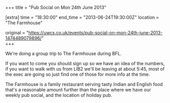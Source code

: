 +++
title = "Pub Social on Mon 24th June 2013"

[extra]
time = "18:30:00"
end_time = "2013-06-24T19:30:00Z"
location = "The Farmhouse"

original = "https://uwcs.co.uk/events/pub-social-on-mon-24th-june-2013-1474489079896/"    
+++

We're doing a group trip to The Farmhouse during BFL.

If you want to come you should sign up so we have an idea of the numbers, if you want to walk with us from LIB2 we'll be leaving at about 5:45, most of the exec are going so just find one of those for more info at the time.

The Farmhouse is a family restaurant serving tasty Indian and English food that's a reasonable amount further than the place where we have our weekly pub social, and the location of holiday pub.

